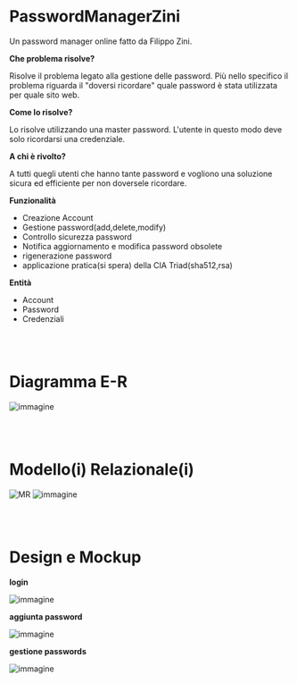 # PasswordManagerZini
Un password manager online fatto da Filippo Zini.

**Che problema risolve?**

Risolve il problema legato alla gestione delle password. Più nello specifico il problema riguarda il "doversi ricordare" quale password è stata utilizzata per quale sito web.

**Come lo risolve?**

Lo risolve utilizzando una master password. L'utente in questo modo deve solo ricordarsi una credenziale.

**A chi è rivolto?**

A tutti quegli utenti che hanno tante password e vogliono una soluzione sicura ed efficiente per non doversele ricordare.

**Funzionalità**
- Creazione Account
- Gestione password(add,delete,modify)
- Controllo sicurezza password
- Notifica aggiornamento e modifica  password obsolete
- rigenerazione password
- applicazione pratica(si spera) della CIA Triad(sha512,rsa)

**Entità**
- Account
- Password
- Credenziali

<br><br>

# Diagramma E-R

![immagine](https://github.com/ziniFilippo/PasswordManagerZini/assets/101709141/fad8a014-4f1e-4887-b338-ed759c768bd2)


<br><br>
# Modello(i) Relazionale(i)

![MR](https://github.com/ziniFilippo/PasswordManagerZini/assets/101709141/03f37271-c33b-48e8-9c42-da3ed0d24574)
![immagine](https://github.com/ziniFilippo/PasswordManagerZini/assets/101709141/14b58d6d-a763-43ae-9e9a-359958366621)


<br><br>

# Design e Mockup

**login**

![immagine](https://github.com/ziniFilippo/PasswordManagerZini/assets/101709141/057e2953-1733-4f58-af36-ff949bcd4510)

**aggiunta password**

![immagine](https://github.com/ziniFilippo/PasswordManagerZini/assets/101709141/4950508c-21ed-4d00-b510-90bfa25d9383)

**gestione passwords**

![immagine](https://github.com/ziniFilippo/PasswordManagerZini/assets/101709141/b1df62b3-3319-449c-b202-e7ab6235c1db)

